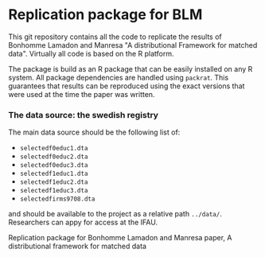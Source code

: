 # Replication package for BLM


This git repository contains all the code to replicate the results of Bonhomme Lamadon and Manresa "A distributional Framework for matched data". Virtually all code is based on the R platform. 

The package is build as an R package that can be easily installed on any R system. All package dependencies are handled using `packrat`. This guarantees that results can be reproduced using the exact versions that were used at the time the paper was written.

### The data source: the swedish registry

The main data source should be the following list of:

- `selectedf0educ1.dta` 
- `selectedf0educ2.dta` 
- `selectedf0educ3.dta` 
- `selectedf1educ1.dta` 
- `selectedf1educ2.dta` 
- `selectedf1educ3.dta` 
- `selectedfirms9708.dta`

and should be available to the project as a relative path `../data/`. Researchers can appy for access at the IFAU.





Replication package for Bonhomme Lamadon and Manresa paper, A distributional framework for matched data